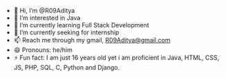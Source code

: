 - 👋 Hi, I’m @R09Aditya
- 👀 I’m interested in Java
- 🌱 I’m currently learning Full Stack Development
- 💞️ I’m currently seeking for internship
- 📫 Reach me through my gmail, R09Aditya@gmail.com
- 😄 Pronouns: he/him
- ⚡ Fun fact: I am just 16 years old yet i am proficient in Java, HTML, CSS, JS, PHP, SQL, C, Python and Django.
